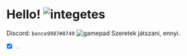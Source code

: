 # **Hello!** ![integetes](https://user-images.githubusercontent.com/78733248/151578210-b345e3e9-b7f9-4b02-b603-e07cd623bd3f.png)
Discord: `bence9987#8749` 
![gamepad](https://user-images.githubusercontent.com/78733248/151579595-88d1513b-d8e2-479e-9062-5a7a1dd3b7f1.png) Szeretek játszani, ennyi.
- [x] .
